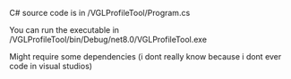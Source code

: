 C# source code is in /VGLProfileTool/Program.cs

You can run the executable in /VGLProfileTool/bin/Debug/net8.0/VGLProfileTool.exe

Might require some dependencies (i dont really know because i dont ever code in visual studios)
